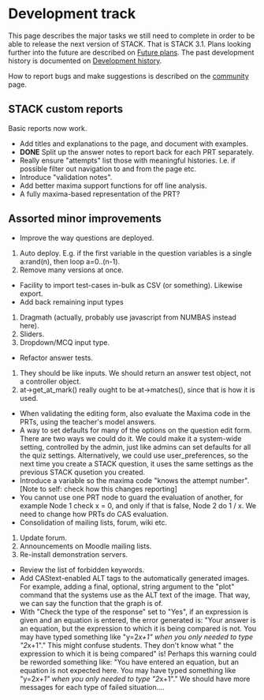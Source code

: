 # Development track

This page describes the major tasks we still need to complete in order to be
able to release the next version of STACK. That is STACK 3.1. Plans looking
further into the future are described on [Future plans](Future_plans.md). The
past development history is documented on [Development history](Development_history.md).

How to report bugs and make suggestions is described on the [community](../About/Community.md) page.

## STACK custom reports ##

Basic reports now work.

* Add titles and explanations to the page, and document with examples.
* **DONE** Split up the answer notes to report back for each PRT separately.
* Really ensure "attempts" list those with meaningful histories.  I.e. if possible filter out navigation to and from the page etc.
* Introduce "validation notes".
* Add better maxima support functions for off line analysis.
 * A fully maxima-based representation of the PRT?

## Assorted minor improvements ##

* Improve the way questions are deployed.
 1. Auto deploy.  E.g. if the first variable in the question variables is a single a:rand(n), then loop a=0..(n-1).
 1. Remove many versions at once.
* Facility to import test-cases in-bulk as CSV (or something). Likewise export.
* Add back remaining input types
 1. Dragmath (actually, probably use javascript from NUMBAS instead here).
 2. Sliders.
 3. Dropdown/MCQ input type.
* Refactor answer tests.
 1. They should be like inputs. We should return an answer test object, not a controller object.
 2. at->get_at_mark() really ought to be at->matches(), since that is how it is used.
* When validating the editing form, also evaluate the Maxima code in the PRTs, using the teacher's model answers.
* A way to set defaults for many of the options on the question edit form. There are two ways we could do it. We could make it a system-wide setting, controlled by the admin, just like admins can set defaults for all the quiz settings. Alternatively, we could use user_preferences, so the next time you create a STACK question, it uses the same settings as the previous STACK qusetion you created.
* Introduce a variable so the maxima code "knows the attempt number". [Note to self: check how this changes reporting]
* You cannot use one PRT node to guard the evaluation of another, for example Node 1 check x = 0, and only if that is false, Node 2 do 1 / x. We need to change how PRTs do CAS evaluation.
* Consolidation of mailing lists, forum, wiki etc.
 1. Update forum.
 2. Announcements on Moodle mailing lists.
 3. Re-install demonstration servers.
* Review the list of forbidden keywords.
* Add CAStext-enabled ALT tags to the automatically generated images. For example, adding a final, optional, string argument to the "plot" command that the systems use as the ALT text of the image. That way, we can say the function that the graph is of. 
* With "Check the type of the response" set to "Yes", if an expression is given and an equation is entered, the error generated is: "Your answer is an equation, but the expression to which it is being compared is not. You may have typed something like "y=2*x+1" when you only needed to type "2*x+1"." This might confuse students. They don't know what " the expression to which it is being compared" is! Perhaps this warning could be reworded something like: "You have entered an equation, but an equation is not expected here. You may have typed something like "y=2*x+1" when you only needed to type "2*x+1"." We should have more messages for each type of failed situation....
